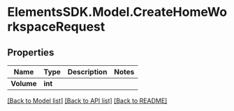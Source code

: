 # ElementsSDK.Model.CreateHomeWorkspaceRequest

## Properties

Name | Type | Description | Notes
------------ | ------------- | ------------- | -------------
**Volume** | **int** |  | 

[[Back to Model list]](../README.md#documentation-for-models) [[Back to API list]](../README.md#documentation-for-api-endpoints) [[Back to README]](../README.md)

